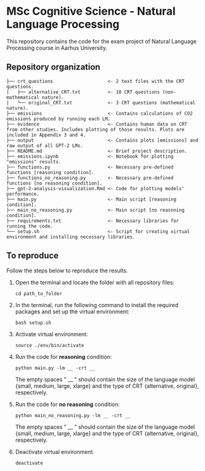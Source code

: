 # MSc Cognitive Science - Natural Language Processing
This repository contains the code for the exam project of Natural Language Processing course in Aarhus University.

## Repository organization
```
├── crt_questions                    <- 2 text files with the CRT questions.
|   ├── alternative_CRT.txt          <- 10 CRT questions (non-mathematical nature).
|   └── original_CRT.txt             <- 3 CRT questions (mathematical nature).
├── emissions                        <- Contains calculations of CO2 emissions produced by running each LM.
├── evidence                         <- Contains human data on CRT from other studies. Includes plotting of those results. Plots are included in Appendix 3 and 4.
├── output                           <- Contains plots [emissions] and raw output of all GPT-2 LMs.    
├── README.md                        <- Brief project description.                    
├── emissions.ipynb                  <- Notebook for plotting "emissions" results.                
├── functions.py                     <- Necessary pre-defined functions [reasoning condition].
├── functions_no_reasoning.py        <- Necessary pre-defined functions [no reasoning condition].
├── gpt-2-analysis-visualization.Rmd <- Code for plotting models' performance.        
├── main.py                          <- Main script [reasoning condition].
├── main_no_reasoning.py             <- Main script [no reasoning condition].
├── requirements.txt                 <- Necessary libraries for running the code.
└── setup.sh                         <- Script for creating virtual environment and installing necessary libraries.
```

## To reproduce

Follow the steps below to reproduce the results.

1. Open the terminal and locate the folder with all repository files:
    ```
    cd path_to_folder
    ```
    
3. In the terminal, run the following command to install the required packages and set up the virtual environment:
    ```
    bash setup.sh
    ```
    
4. Activate virtual environment:
   ```
   source ./env/bin/activate
   ```
   
5. Run the code for **reasoning** condition:
   ```
   python main.py -lm __ -crt __
   ```
   The empty spaces " __ " should contain the size of the language model {small, medium, large, xlarge} and the type of CRT {alternative, original}, respectively.
   
6. Run the code for **no reasoning** condition:
   ```
   python main_no_reasoning.py -lm __ -crt __
   ```
   The empty spaces " __ " should contain the size of the language model {small, medium, large, xlarge} and the type of CRT {alternative, original}, respectively.
   
8. Deactivate virtual environment.
   ```
   deactivate
   ```
